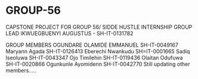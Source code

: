 # GROUP-56
CAPSTONE PROJECT FOR GROUP 56/ SIDDE HUSTLE INTERNSHIP
GROUP LEAD
IKWUEGBUENYI AUGUSTUS -             SH-IT-0131782

GROUP MEMBERS
OGUNDARE OLAMIDE EMMANUEL           SH-IT-0049167
Maryann Agada                        SH-IT-0126413
Eberechi Nwankudu                    SH=IT-0001665
Sadiq Iseoluwa                        SH-IT-0043347
Ojo Timilehin                          SH-IT-0119436
Olaitan Odufuwa                         SH-IT-0020866
Ogunkunle Ayomidenn                      SH-IT-0042770
Still updating other members.....
